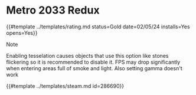 # Metro 2033 Redux

{{#template ../templates/rating.md status=Gold date=02/05/24 installs=Yes opens=Yes}}

> [!NOTE]
> Enabling tesselation causes objects that use this option like stones flickering so it is recommended to disable it. FPS may drop significantly when entering areas full of smoke and light. Also setting gamma doesn't work

{{#template ../templates/steam.md id=286690}}
